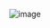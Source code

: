 ![image](https://github.com/valdislaf/TetrisRainbow/assets/80993576/48e3728b-7041-4d72-aa9b-af834b5fdcd2)
